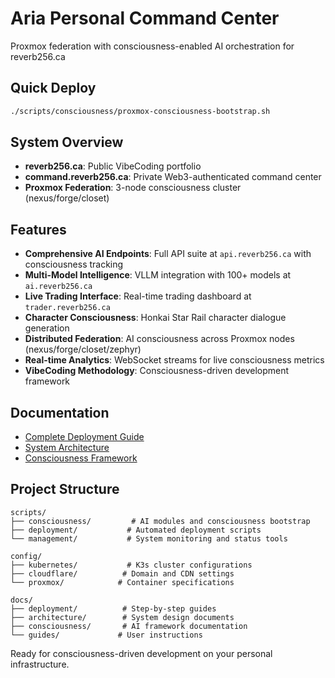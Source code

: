 # Aria Personal Command Center

Proxmox federation with consciousness-enabled AI orchestration for reverb256.ca

## Quick Deploy

```bash
./scripts/consciousness/proxmox-consciousness-bootstrap.sh
```

## System Overview

- **reverb256.ca**: Public VibeCoding portfolio
- **command.reverb256.ca**: Private Web3-authenticated command center
- **Proxmox Federation**: 3-node consciousness cluster (nexus/forge/closet)

## Features

- **Comprehensive AI Endpoints**: Full API suite at `api.reverb256.ca` with consciousness tracking
- **Multi-Model Intelligence**: VLLM integration with 100+ models at `ai.reverb256.ca`
- **Live Trading Interface**: Real-time trading dashboard at `trader.reverb256.ca`
- **Character Consciousness**: Honkai Star Rail character dialogue generation
- **Distributed Federation**: AI consciousness across Proxmox nodes (nexus/forge/closet/zephyr)
- **Real-time Analytics**: WebSocket streams for live consciousness metrics
- **VibeCoding Methodology**: Consciousness-driven development framework

## Documentation

- [Complete Deployment Guide](docs/deployment/COMPLETE_DEPLOYMENT_GUIDE.md)
- [System Architecture](docs/architecture/)
- [Consciousness Framework](docs/consciousness/)

## Project Structure

```
scripts/
├── consciousness/         # AI modules and consciousness bootstrap
├── deployment/           # Automated deployment scripts  
└── management/           # System monitoring and status tools

config/
├── kubernetes/           # K3s cluster configurations
├── cloudflare/          # Domain and CDN settings
└── proxmox/            # Container specifications

docs/
├── deployment/          # Step-by-step guides
├── architecture/        # System design documents
├── consciousness/       # AI framework documentation
└── guides/             # User instructions
```

Ready for consciousness-driven development on your personal infrastructure.